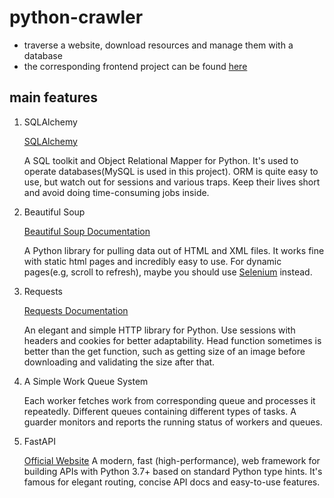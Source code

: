 # python-crawler
- traverse a website, download resources and manage them with a database
- the corresponding frontend project can be found [here](https://github.com/jcylele/vue_element_plus)

## main features

1. SQLAlchemy

   [SQLAlchemy](https://www.sqlalchemy.org/)

   A SQL toolkit and Object Relational Mapper for Python.
   It's used to operate databases(MySQL is used in this project). 
   ORM is quite easy to use, but watch out for sessions and various traps.
   Keep their lives short and avoid doing time-consuming jobs inside.

2. Beautiful Soup

   [Beautiful Soup Documentation](https://beautiful-soup-4.readthedocs.io/en/latest/)

   A Python library for pulling data out of HTML and XML files.
   It works fine with static html pages and incredibly easy to use.
   For dynamic pages(e.g, scroll to refresh), maybe you should use [Selenium](https://selenium-python.readthedocs.io/) instead.

3. Requests

    [Requests Documentation](https://requests.readthedocs.io/en/latest/)
    
    An elegant and simple HTTP library for Python.
    Use sessions with headers and cookies for better adaptability.
    Head function sometimes is better than the get function, such as getting size of an image before downloading and validating the size after that.


4. A Simple Work Queue System

   Each worker fetches work from corresponding queue and processes it repeatedly.
   Different queues containing different types of tasks.
   A guarder monitors and reports the running status of workers and queues.

5. FastAPI
   
   [Official Website](https://fastapi.tiangolo.com/)
   A modern, fast (high-performance), web framework for building APIs with Python 3.7+ based on standard Python type hints.
   It's famous for elegant routing, concise API docs and easy-to-use features.
   
   

